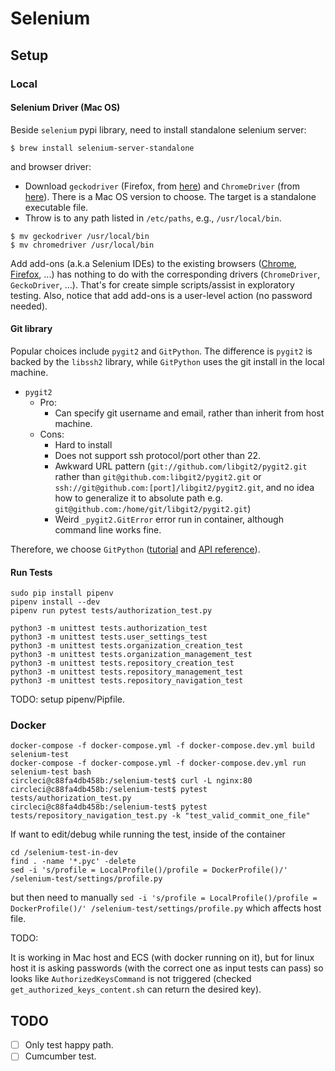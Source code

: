 # Selenium

## Setup

### Local

#### Selenium Driver (Mac OS)

Beside `selenium` pypi library, need to install standalone selenium server:

```
$ brew install selenium-server-standalone
```

and browser driver:

+ Download `geckodriver` (Firefox, from [here](https://github.com/mozilla/geckodriver/releases)) and `ChromeDriver` (from [here](https://sites.google.com/a/chromium.org/chromedriver/downloads)). There is a Mac OS version to choose. The target is a standalone executable file.
+ Throw is to any path listed in `/etc/paths`, e.g., `/usr/local/bin`.

```
$ mv geckodriver /usr/local/bin
$ mv chromedriver /usr/local/bin
```

Add add-ons (a.k.a Selenium IDEs) to the existing browsers ([Chrome](https://chrome.google.com/webstore/detail/selenium-ide/mooikfkahbdckldjjndioackbalphokd?hl=en), [Firefox](https://addons.mozilla.org/en-US/firefox/addon/selenium-ide/), ...) has nothing to do with the corresponding drivers (`ChromeDriver`, `GeckoDriver`, ...). That's for create simple scripts/assist in exploratory testing. Also, notice that add add-ons is a user-level action (no password needed).

#### Git library

Popular choices include `pygit2` and `GitPython`. The difference is `pygit2` is backed by the `libssh2` library, while `GitPython` uses the git install in the local machine.

+ `pygit2`
  + Pro:
    + Can specify git username and email, rather than inherit from host machine.
  + Cons:
    + Hard to install
    + Does not support ssh protocol/port other than 22.
    + Awkward URL pattern (`git://github.com/libgit2/pygit2.git` rather than `git@github.com:libgit2/pygit2.git` or `ssh://git@github.com:[port]/libgit2/pygit2.git`, and no idea how to generalize it to absolute path e.g. `git@github.com:/home/git/libgit2/pygit2.git`)
    + Weird `_pygit2.GitError` error run in container, although command line works fine.

Therefore, we choose `GitPython` ([tutorial](https://gitpython.readthedocs.io/en/stable/tutorial.html) and [API reference](https://gitpython.readthedocs.io/en/stable/reference.html)).

#### Run Tests

```
sudo pip install pipenv
pipenv install --dev
pipenv run pytest tests/authorization_test.py
```

```
python3 -m unittest tests.authorization_test
python3 -m unittest tests.user_settings_test
python3 -m unittest tests.organization_creation_test
python3 -m unittest tests.organization_management_test
python3 -m unittest tests.repository_creation_test
python3 -m unittest tests.repository_management_test
python3 -m unittest tests.repository_navigation_test
```

TODO: setup pipenv/Pipfile.

### Docker

```
docker-compose -f docker-compose.yml -f docker-compose.dev.yml build selenium-test
docker-compose -f docker-compose.yml -f docker-compose.dev.yml run selenium-test bash
circleci@c88fa4db458b:/selenium-test$ curl -L nginx:80
circleci@c88fa4db458b:/selenium-test$ pytest tests/authorization_test.py
circleci@c88fa4db458b:/selenium-test$ pytest tests/repository_navigation_test.py -k "test_valid_commit_one_file"
```

If want to edit/debug while running the test, inside of the container

```
cd /selenium-test-in-dev
find . -name '*.pyc' -delete
sed -i 's/profile = LocalProfile()/profile = DockerProfile()/' /selenium-test/settings/profile.py
```

but then need to manually `sed -i 's/profile = LocalProfile()/profile = DockerProfile()/' /selenium-test/settings/profile.py` which affects host file.

TODO:

It is working in Mac host and ECS (with docker running on it), but for linux host it is asking passwords (with the correct one as input tests can pass) so looks like `AuthorizedKeysCommand` is not triggered (checked `get_authorized_keys_content.sh` can return the desired key).

## TODO

- [ ] Only test happy path.
- [ ] Cumcumber test.

